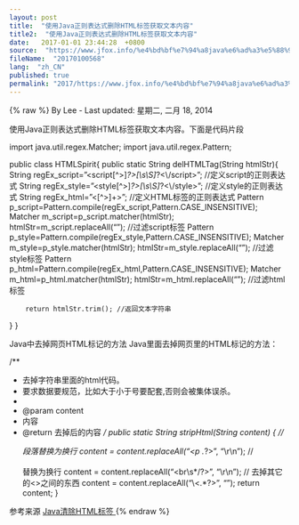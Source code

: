 ```yaml
---
layout: post
title:  "使用Java正则表达式删除HTML标签获取文本内容"
title2:  "使用Java正则表达式删除HTML标签获取文本内容"
date:   2017-01-01 23:44:28  +0800
source:  "https://www.jfox.info/%e4%bd%bf%e7%94%a8java%e6%ad%a3%e5%88%99%e8%a1%a8%e8%be%be%e5%bc%8f%e5%88%a0%e9%99%a4html%e6%a0%87%e7%ad%be%e8%8e%b7%e5%8f%96%e6%96%87%e6%9c%ac%e5%86%85%e5%ae%b9.html"
fileName:  "20170100568"
lang:  "zh_CN"
published: true
permalink: "2017/https://www.jfox.info/%e4%bd%bf%e7%94%a8java%e6%ad%a3%e5%88%99%e8%a1%a8%e8%be%be%e5%bc%8f%e5%88%a0%e9%99%a4html%e6%a0%87%e7%ad%be%e8%8e%b7%e5%8f%96%e6%96%87%e6%9c%ac%e5%86%85%e5%ae%b9.html"
---
```

{% raw %}
By Lee - Last updated: 星期二, 二月 18, 2014

使用Java正则表达式删除HTML标签获取文本内容。下面是代码片段

import java.util.regex.Matcher; 
import java.util.regex.Pattern;

public class HTMLSpirit{ 
public static String delHTMLTag(String htmlStr){ 
String regEx_script=”<script[^>]*?>[\\s\\S]*?<\\/script>”; //定义script的正则表达式 
String regEx_style=”<style[^>]*?>[\\s\\S]*?<\\/style>”; //定义style的正则表达式 
String regEx_html=”<[^>]+>”; //定义HTML标签的正则表达式 
Pattern p_script=Pattern.compile(regEx_script,Pattern.CASE_INSENSITIVE); 
Matcher m_script=p_script.matcher(htmlStr); 
htmlStr=m_script.replaceAll(“”); //过滤script标签 
Pattern p_style=Pattern.compile(regEx_style,Pattern.CASE_INSENSITIVE); 
Matcher m_style=p_style.matcher(htmlStr); 
htmlStr=m_style.replaceAll(“”); //过滤style标签 
Pattern p_html=Pattern.compile(regEx_html,Pattern.CASE_INSENSITIVE); 
Matcher m_html=p_html.matcher(htmlStr); 
htmlStr=m_html.replaceAll(“”); //过滤html标签

        return htmlStr.trim(); //返回文本字符串 
} 
}

Java中去掉网页HTML标记的方法 
Java里面去掉网页里的HTML标记的方法：

/** 
* 去掉字符串里面的html代码。 
* 要求数据要规范，比如大于小于号要配套,否则会被集体误杀。 
* 
* @param content 
* 内容 
* @return 去掉后的内容 
*/ 
public static String stripHtml(String content) { 
// <p>段落替换为换行 
content = content.replaceAll(“<p .*?>”, “\r\n”); 
// <br><br/>替换为换行 
content = content.replaceAll(“<br\\s*/?>”, “\r\n”); 
// 去掉其它的<>之间的东西 
content = content.replaceAll(“\\<.*?>”, “”); 
return content; 
}

参考来源 [Java清除HTML标签 ](https://www.jfox.info/go.php?url=http://www.jfox.info/url.php?url=http%3A%2F%2Fxiejincheng.blog.51cto.com%2F2307724%2F722731)
{% endraw %}